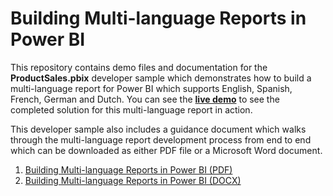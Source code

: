 # Building Multi-language Reports in Power BI
This repository contains demo files and documentation for the **ProductSales.pbix** developer sample which demonstrates how to build a multi-language report for Power BI which supports English, Spanish, French, German and Dutch. You can see the **[live demo](https://multilanguagereportdemo.azurewebsites.net)** to see the completed solution for this multi-language report in action.

This developer sample also includes a guidance document which walks through the multi-language report development process from end to end which can be downloaded as either PDF file or a Microsoft Word document.
1. [Building Multi-language Reports in Power BI (PDF)](https://github.com/PowerBiDevCamp/Multilanguage-Reports/raw/main/Docs/Building%20Multi-language%20Reports%20in%20Power%20BI.pdf)
2. [Building Multi-language Reports in Power BI (DOCX)](https://github.com/PowerBiDevCamp/Multilanguage-Reports/raw/main/Docs/Building%20Multi-language%20Reports%20in%20Power%20BI.docx)

